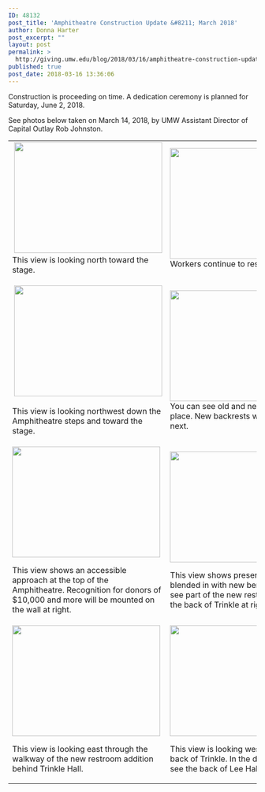 ```yaml
---
ID: 48132
post_title: 'Amphitheatre Construction Update &#8211; March 2018'
author: Donna Harter
post_excerpt: ""
layout: post
permalink: >
  http://giving.umw.edu/blog/2018/03/16/amphitheatre-construction-update-march-2018/
published: true
post_date: 2018-03-16 13:36:06
---
```

Construction is proceeding on time. A dedication ceremony is planned for Saturday, June 2, 2018.

See photos below taken on March 14, 2018, by UMW Assistant Director of Capital Outlay Rob Johnston.
<table width="687">
<tbody>
<tr>
<td> <img class="alignnone size-medium wp-image-48135" src="http://giving.umw.edu/wp-content/uploads/2018/03/IMG_8052-300x225.jpg" alt="" width="300" height="225" />
This view is looking north toward
the stage.</td>
<td><img class="alignnone size-medium wp-image-48136" src="http://giving.umw.edu/wp-content/uploads/2018/03/IMG_8053-300x225.jpg" alt="" width="300" height="225" />
Workers continue to restore the stage.</td>
</tr>
<tr>
<td>

 <img class="alignnone size-medium wp-image-48141" src="http://giving.umw.edu/wp-content/uploads/2018/03/IMG_8060-300x225.jpg" alt="" width="300" height="225" />

This view is looking northwest down the
Amphitheatre steps and toward the stage.</td>
<td><img class="alignnone size-medium wp-image-48142" src="http://giving.umw.edu/wp-content/uploads/2018/03/IMG_8062-300x225.jpg" alt="" width="300" height="225" />
You can see old and new benches in place.
New backrests will be added next.</td>
</tr>
<tr>
<td>

<img class="alignnone size-medium wp-image-48140" src="http://giving.umw.edu/wp-content/uploads/2018/03/IMG_8058-300x225.jpg" alt="" width="300" height="225" />

This view shows an accessible approach at
the top of the Amphitheatre. Recognition
for donors of $10,000 and more will be
mounted on the wall at right.</td>
<td>

<img class="alignnone size-medium wp-image-48144" src="http://giving.umw.edu/wp-content/uploads/2018/03/IMG_8066-300x225.jpg" alt="" width="300" height="225" />

This view shows preserved benches blended
in with new benches. You can see part of the
new restroom facility on the back of Trinkle
at right.</td>
</tr>
<tr>
<td>

<img class="alignnone size-medium wp-image-48133" src="http://giving.umw.edu/wp-content/uploads/2018/03/IMG_8050-300x225.jpg" alt="" width="300" height="225" />

This view is looking east through the
walkway of the new restroom addition
behind Trinkle Hall.</td>
<td>

<img class="alignnone size-medium wp-image-48138" src="http://giving.umw.edu/wp-content/uploads/2018/03/IMG_8056-300x225.jpg" alt="" width="300" height="225" />

This view is looking west. At left is the back
of Trinkle. In the distance, you can see the
back of Lee Hall.</td>
</tr>
</tbody>
</table>
&nbsp;
